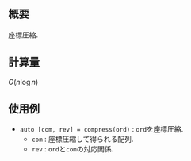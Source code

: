 ## 概要

座標圧縮.

## 計算量

$O(n\log n)$

## 使用例

* `auto [com, rev] = compress(ord)` : `ord`を座標圧縮.
  * `com` : 座標圧縮して得られる配列.
  * `rev` : `ord`と`com`の対応関係.

